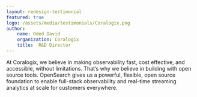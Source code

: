 ```yaml
---
layout: redesign-testimonial
featured: true
logo: /assets/media/testimonials/Coralogix.png
author: 
    name: Oded David
    organization: Coralogix
    title:  R&D Director
---
```


At Coralogix, we believe in making observability fast, cost effective, and accessible, without limitations. That’s why we believe in building with open source tools. OpenSearch gives us a powerful, flexible, open source foundation to enable full-stack observability and real-time streaming analytics at scale for customers everywhere.